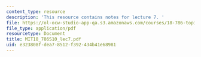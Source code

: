 ```yaml
---
content_type: resource
description: 'This resource contains notes for lecture 7. '
file: https://ol-ocw-studio-app-qa.s3.amazonaws.com/courses/18-786-topics-in-algebraic-number-theory-spring-2010/e323808fdea78512f392434b41e68981_MIT18_786S10_lec7.pdf
file_type: application/pdf
resourcetype: Document
title: MIT18_786S10_lec7.pdf
uid: e323808f-dea7-8512-f392-434b41e68981
---
```

